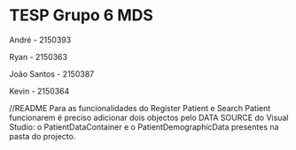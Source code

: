 # TESP Grupo 6 MDS

André       - 2150393

Ryan        - 2150363

João Santos - 2150387

Kevin       - 2150364

//README
 Para as funcionalidades do Register Patient e Search Patient funcionarem  é preciso adicionar dois objectos pelo DATA SOURCE do Visual Studio: o PatientDataContainer e o PatientDemographicData presentes na pasta do projecto.
